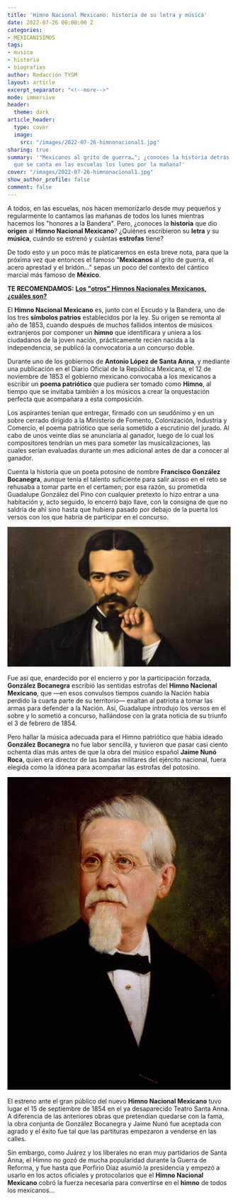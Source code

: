 ```yaml
---
title: 'Himno Nacional Mexicano: historia de su letra y música'
date: 2022-07-26 00:00:00 Z
categories:
- MEXICANISIMOS
tags:
- musica
- historia
- biografias
author: Redacción TYSM
layout: article
excerpt_separator: "<!--more-->"
mode: immersive
header:
  theme: dark
article_header:
  type: cover
  image:
    src: "/images/2022-07-26-himnonacional1.jpg"
sharing: true
summary: '"Mexicanos al grito de guerra…"; ¿conoces la historia detrás del Himno Nacional
  que se canta en las escuelas los lunes por la mañana?'
cover: "/images/2022-07-26-himnonacional1.jpg"
show_author_profile: false
comment: false
---
```


A todos, en las escuelas, nos hacen memorizarlo desde muy pequeños y regularmente lo cantamos las mañanas de todos los lunes mientras hacemos los "honores a la Bandera". Pero, ¿conoces la **historia** que dio **origen** al **Himno Nacional Mexicano**? ¿Quiénes escribieron su **letra** y su **música**, cuándo se estrenó y cuántas **estrofas** tiene?

De todo esto y un poco más te platicaremos en esta breve nota, para que la próxima vez que entonces el famoso "**Mexicanos** al grito de guerra, el acero aprestad y el bridón…" sepas un poco del contexto del cántico marcial más famoso de **México**.

**TE RECOMENDAMOS:** [**Los "otros" Himnos Nacionales Mexicanos, ¿cuáles son?**](https://blog.tonoysumariachi.com/mexicanisimos/2022/08/03/los-otros-himnos-nacionales-mexicanos-cuales-son.html)

El **Himno Nacional Mexicano** es, junto con el Escudo y la Bandera, uno de los tres **símbolos patrios** establecidos por la ley. Su origen se remonta al año de 1853, cuando después de muchos fallidos intentos de músicos extranjeros por componer un **himno** que identificara y uniera a los ciudadanos de la joven nación, prácticamente recién nacida a la independencia, se publicó la convocatoria a un concurso doble.

Durante uno de los gobiernos de **Antonio López de Santa Anna**, y mediante una publicación en el Diario Oficial de la República Mexicana, el 12 de noviembre de 1853 el gobierno mexicano convocaba a los mexicanos a escribir un **poema patriótico** que pudiera ser tomado como **Himno**, al tiempo que se invitaba también a los músicos a crear la orquestación perfecta que acompañara a esta composición.

Los aspirantes tenían que entregar, firmado con un seudónimo y en un sobre cerrado dirigido a la Ministerio de Fomento, Colonización, Industria y Comercio, el poema patriótico que sería sometido a escrutinio del jurado. Al cabo de unos veinte días se anunciaría al ganador, luego de lo cual los compositores tendrían un mes para someter las musicalizaciones, las cuales serían evaluadas durante un mes adicional antes de dar a conocer al ganador.

Cuenta la historia que un poeta potosino de nombre **Francisco González Bocanegra**, aunque tenía el talento suficiente para salir airoso en el reto se rehusaba a tomar parte en el certamen; por esa razón, su prometida Guadalupe González del Pino con cualquier pretexto lo hizo entrar a una habitación y, acto seguido, lo encerró bajo llave, con la consigna de que no saldría de ahí sino hasta que hubiera pasado por debajo de la puerta los versos con los que habría de participar en el concurso.

![](/images/2022-07-26-gonzalezbocanegra.jpg)

Fue así que, enardecido por el encierro y por la participación forzada, **González Bocanegra** escribió las sentidas estrofas del **Himno Nacional Mexicano**, que —en esos convulsos tiempos cuando la Nación había perdido la cuarta parte de su territorio— exaltan al patriota a tomar las armas para defender a la Nación. Así, Guadalupe introdujo los versos en el sobre y lo sometió a concurso, hallándose con la grata noticia de su triunfo el 3 de febrero de 1854.

Pero hallar la música adecuada para el Himno patriótico que había ideado **González Bocanegra** no fue labor sencilla, y tuvieron que pasar casi ciento ochenta días más antes de que la obra del músico español **Jaime Nunó Roca**, quien era director de las bandas militares del ejército nacional, fuera elegida como la idónea para acompañar las estrofas del potosino.

![](/images/2022-07-26-jaimenuno.jpg)

El estreno ante el gran público del nuevo **Himno Nacional Mexicano** tuvo lugar el 15 de septiembre de 1854 en el ya desaparecido Teatro Santa Anna. A diferencia de las anteriores obras que pretendían quedarse con la fama, la obra conjunta de González Bocanegra y Jaime Nunó fue aceptada con agrado y el éxito fue tal que las partituras empezaron a venderse en las calles.

Sin embargo, como Juárez y los liberales no eran muy partidarios de Santa Anna, el Himno no gozó de mucha popularidad durante la Guerra de Reforma, y fue hasta que Porfirio Díaz asumió la presidencia y empezó a usarlo en los actos oficiales y protocolarios que el **Himno Nacional Mexicano** cobró la fuerza necesaria para convertirse en el **himno** de todos los mexicanos…
